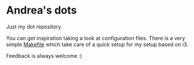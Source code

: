 # Andrea's dots

Just my dot repository.

You can get inspiration taking a look at configuration files. There is a very simple [Makefile](Makefile) which take care of a quick setup for my setup based on i3.

Feedback is always welcome :)
